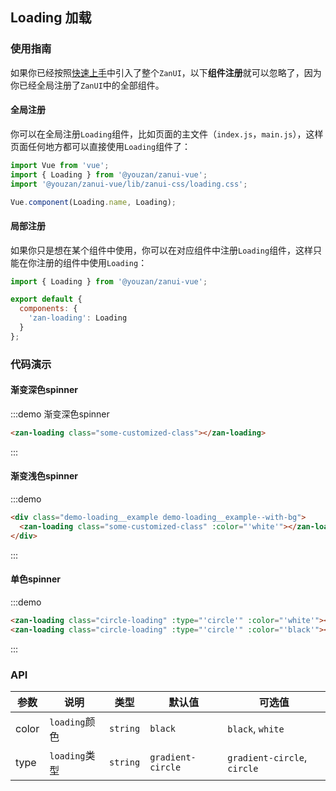 <style>
@component-namespace demo {
  @b loading {
    .zan-loading {
      margin: 0 auto;
    }

    .circle-loading {
      margin: 20px auto;
    }

    .demo-loading__example--with-bg {
      background-color: rgba(0, 0, 0, 0.5);
      margin: 0 auto;
      width: 80px;
      padding: 25px 0;
      border-radius: 10px;
    }
  }
}
</style>

## Loading 加载

### 使用指南

如果你已经按照[快速上手](/vue/component/quickstart)中引入了整个`ZanUI`，以下**组件注册**就可以忽略了，因为你已经全局注册了`ZanUI`中的全部组件。

#### 全局注册

你可以在全局注册`Loading`组件，比如页面的主文件（`index.js`，`main.js`），这样页面任何地方都可以直接使用`Loading`组件了：

```js
import Vue from 'vue';
import { Loading } from '@youzan/zanui-vue';
import '@youzan/zanui-vue/lib/zanui-css/loading.css';

Vue.component(Loading.name, Loading);
```

#### 局部注册

如果你只是想在某个组件中使用，你可以在对应组件中注册`Loading`组件，这样只能在你注册的组件中使用`Loading`：

```js
import { Loading } from '@youzan/zanui-vue';

export default {
  components: {
    'zan-loading': Loading
  }
};
```

### 代码演示

#### 渐变深色spinner

:::demo 渐变深色spinner
```html
<zan-loading class="some-customized-class"></zan-loading>
```
:::

#### 渐变浅色spinner

:::demo
```html
<div class="demo-loading__example demo-loading__example--with-bg">
  <zan-loading class="some-customized-class" :color="'white'"></zan-loading>
</div>
```
:::

#### 单色spinner

:::demo
```html
<zan-loading class="circle-loading" :type="'circle'" :color="'white'"></zan-loading>
<zan-loading class="circle-loading" :type="'circle'" :color="'black'"></zan-loading>
```
:::

### API

| 参数       | 说明      | 类型       | 默认值       | 可选值       |
|-----------|-----------|-----------|-------------|-------------|
| color | `loading`颜色 | `string`  | `black`          | `black`, `white`   |
| type | `loading`类型 | `string`  | `gradient-circle`          | `gradient-circle`, `circle`   |
